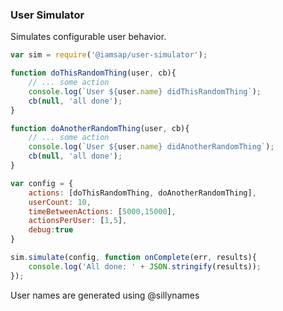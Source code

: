 ### User Simulator

Simulates configurable user behavior.

```javascript
var sim = require('@iamsap/user-simulator');

function doThisRandomThing(user, cb){
    // ... some action
    console.log(`User ${user.name} didThisRandomThing`);
    cb(null, 'all done');
}

function doAnotherRandomThing(user, cb){
    // ... some action
    console.log(`User ${user.name} didAnotherRandomThing`);
    cb(null, 'all done');
}

var config = {
    actions: [doThisRandomThing, doAnotherRandomThing],
    userCount: 10,
    timeBetweenActions: [5000,15000],
    actionsPerUser: [1,5],
    debug:true
}

sim.simulate(config, function onComplete(err, results){
    console.log('All done: ' + JSON.stringify(results));
});

````

User names are generated using @sillynames
